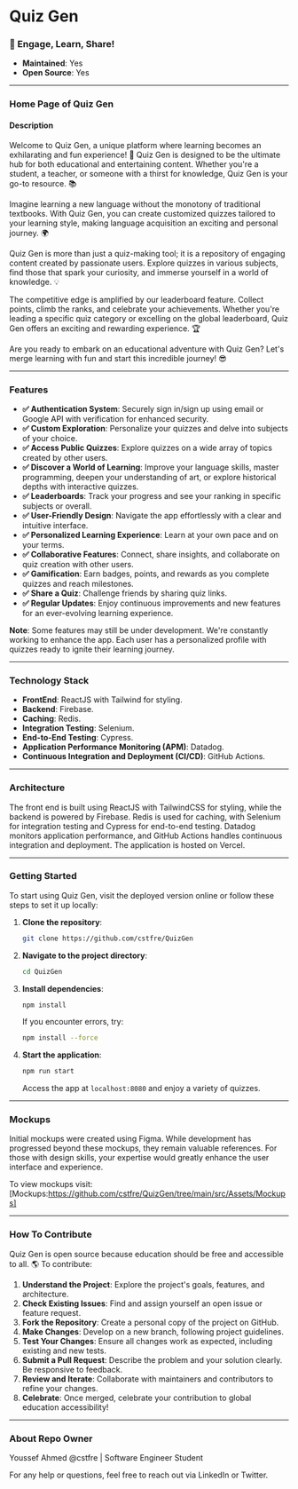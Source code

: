 # Quiz Gen

### 🚀 Engage, Learn, Share!

- **Maintained**: Yes
- **Open Source**: Yes

---

### Home Page of Quiz Gen

#### Description
Welcome to Quiz Gen, a unique platform where learning becomes an exhilarating and fun experience! 🚀 Quiz Gen is designed to be the ultimate hub for both educational and entertaining content. Whether you're a student, a teacher, or someone with a thirst for knowledge, Quiz Gen is your go-to resource. 📚

Imagine learning a new language without the monotony of traditional textbooks. With Quiz Gen, you can create customized quizzes tailored to your learning style, making language acquisition an exciting and personal journey. 🌍

Quiz Gen is more than just a quiz-making tool; it is a repository of engaging content created by passionate users. Explore quizzes in various subjects, find those that spark your curiosity, and immerse yourself in a world of knowledge. 💡

The competitive edge is amplified by our leaderboard feature. Collect points, climb the ranks, and celebrate your achievements. Whether you're leading a specific quiz category or excelling on the global leaderboard, Quiz Gen offers an exciting and rewarding experience. 🏆

Are you ready to embark on an educational adventure with Quiz Gen? Let's merge learning with fun and start this incredible journey! 😎

---

### Features
- **✅ Authentication System**: Securely sign in/sign up using email or Google API with verification for enhanced security.
- **✅ Custom Exploration**: Personalize your quizzes and delve into subjects of your choice.
- **✅ Access Public Quizzes**: Explore quizzes on a wide array of topics created by other users.
- **✅ Discover a World of Learning**: Improve your language skills, master programming, deepen your understanding of art, or explore historical depths with interactive quizzes.
- **✅ Leaderboards**: Track your progress and see your ranking in specific subjects or overall.
- **✅ User-Friendly Design**: Navigate the app effortlessly with a clear and intuitive interface.
- **✅ Personalized Learning Experience**: Learn at your own pace and on your terms.
- **✅ Collaborative Features**: Connect, share insights, and collaborate on quiz creation with other users.
- **✅ Gamification**: Earn badges, points, and rewards as you complete quizzes and reach milestones.
- **✅ Share a Quiz**: Challenge friends by sharing quiz links.
- **✅ Regular Updates**: Enjoy continuous improvements and new features for an ever-evolving learning experience.

**Note**: Some features may still be under development. We're constantly working to enhance the app. Each user has a personalized profile with quizzes ready to ignite their learning journey.

---

### Technology Stack
- **FrontEnd**: ReactJS with Tailwind for styling.
- **Backend**: Firebase.
- **Caching**: Redis.
- **Integration Testing**: Selenium.
- **End-to-End Testing**: Cypress.
- **Application Performance Monitoring (APM)**: Datadog.
- **Continuous Integration and Deployment (CI/CD)**: GitHub Actions.

---

### Architecture
The front end is built using ReactJS with TailwindCSS for styling, while the backend is powered by Firebase. Redis is used for caching, with Selenium for integration testing and Cypress for end-to-end testing. Datadog monitors application performance, and GitHub Actions handles continuous integration and deployment. The application is hosted on Vercel.

---

### Getting Started
To start using Quiz Gen, visit the deployed version online or follow these steps to set it up locally:
1. **Clone the repository**:
   ```sh
   git clone https://github.com/cstfre/QuizGen
   ```
2. **Navigate to the project directory**:
   ```sh
   cd QuizGen
   ```
3. **Install dependencies**:
   ```sh
   npm install
   ```
   If you encounter errors, try:
   ```sh
   npm install --force
   ```
4. **Start the application**:
   ```sh
   npm run start
   ```
   Access the app at `localhost:8080` and enjoy a variety of quizzes.

---

### Mockups
Initial mockups were created using Figma. While development has progressed beyond these mockups, they remain valuable references. For those with design skills, your expertise would greatly enhance the user interface and experience.

To view  mockups  visit: [Mockups:https://github.com/cstfre/QuizGen/tree/main/src/Assets/Mockups]

---

### How To Contribute
Quiz Gen is open source because education should be free and accessible to all. 🌎 To contribute:
1. **Understand the Project**: Explore the project's goals, features, and architecture.
2. **Check Existing Issues**: Find and assign yourself an open issue or feature request.
3. **Fork the Repository**: Create a personal copy of the project on GitHub.
4. **Make Changes**: Develop on a new branch, following project guidelines.
5. **Test Your Changes**: Ensure all changes work as expected, including existing and new tests.
6. **Submit a Pull Request**: Describe the problem and your solution clearly. Be responsive to feedback.
7. **Review and Iterate**: Collaborate with maintainers and contributors to refine your changes.
8. **Celebrate**: Once merged, celebrate your contribution to global education accessibility!


---

### About Repo Owner
Youssef Ahmed @cstfre | Software Engineer Student

For any help or questions, feel free to reach out via LinkedIn or Twitter.

